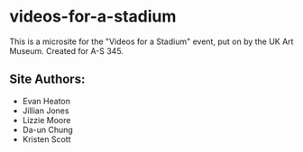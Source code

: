 # videos-for-a-stadium
This is a microsite for the "Videos for a Stadium" event, put on by the UK Art Museum. Created for A-S 345.

## Site Authors:
* Evan Heaton
* Jillian Jones
* Lizzie Moore
* Da-un Chung
* Kristen Scott
